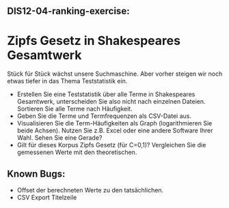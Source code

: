 
## DIS12-04-ranking-exercise: ##
# **Zipfs Gesetz in Shakespeares Gesamtwerk** #

Stück für Stück wächst unsere Suchmaschine. Aber vorher steigen wir noch etwas tiefer in das Thema Teststatistik ein.
- Erstellen Sie eine Teststatistik über alle Terme in Shakespeares Gesamtwerk, unterscheiden Sie also nicht nach einzelnen Dateien. Sortieren Sie alle Terme nach Häufigkeit.
- Geben Sie die Terme und Termfrequenzen als CSV-Datei aus.
- Visualisieren Sie die Term-Häufigkeiten als Graph (logarithmieren Sie beide Achsen). Nutzen
Sie z.B. Excel oder eine andere Software Ihrer Wahl. Sehen Sie eine Gerade?
- Gilt für dieses Korpus Zipfs Gesetz (für C=0,1)? Vergleichen Sie die gemessenen Werte mit
den theoretischen.


## Known Bugs: ##
- Offset der berechneten Werte zu den tatsächlichen.
- CSV Export Titelzeile 
